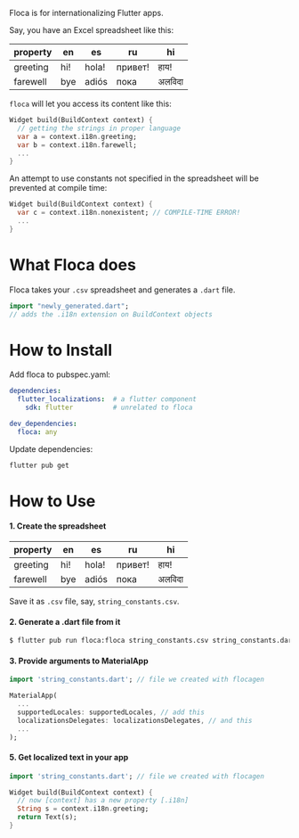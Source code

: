 Floca is for internationalizing Flutter apps.

Say, you have an Excel spreadsheet like this:

| property | en     | es      | ru      | hi  |
|----------|--------|---------|---------|-----|
| greeting | hi!    | hola!   | привет! | हाय! |
| farewell | bye    | adiós   | пока    |अलविदा|

`floca` will let you access its content like this:

``` dart
Widget build(BuildContext context) {
  // getting the strings in proper language
  var a = context.i18n.greeting;
  var b = context.i18n.farewell;
  ...
}  
```

An attempt to use constants not specified in the spreadsheet will be prevented 
at compile time:

``` dart
Widget build(BuildContext context) {
  var c = context.i18n.nonexistent; // COMPILE-TIME ERROR!
  ...
}  
```

# What Floca does

Floca takes your `.csv` spreadsheet and generates a `.dart` file.
```dart
import "newly_generated.dart";
// adds the .i18n extension on BuildContext objects
```


# How to Install

Add floca to pubspec.yaml: 

``` yaml
dependencies:
  flutter_localizations:  # a flutter component  
    sdk: flutter          # unrelated to floca

dev_dependencies:
  floca: any
```

Update dependencies:

``` bash
flutter pub get
```




# How to Use

#### 1. Create the spreadsheet

| property | en     | es      | ru      | hi  |
|----------|--------|---------|---------|-----|
| greeting | hi!    | hola!   | привет! | हाय! |
| farewell | bye    | adiós   | пока    |अलविदा|

Save it as `.csv` file, say, `string_constants.csv`.

#### 2. Generate a .dart file from it

```bash
$ flutter pub run floca:floca string_constants.csv string_constants.dart
```

#### 3. Provide arguments to MaterialApp

```dart
import 'string_constants.dart'; // file we created with flocagen

MaterialApp(
  ...
  supportedLocales: supportedLocales, // add this
  localizationsDelegates: localizationsDelegates, // and this
  ...
);
```

#### 5. Get localized text in your app

```dart
import 'string_constants.dart'; // file we created with flocagen

Widget build(BuildContext context) {
  // now [context] has a new property [.i18n]  
  String s = context.i18n.greeting;
  return Text(s); 
}
```
